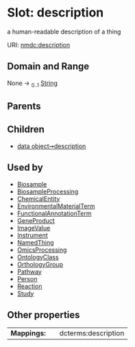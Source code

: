 
# Slot: description


a human-readable description of a thing

URI: [nmdc:description](https://microbiomedata/meta/description)


## Domain and Range

None &#8594;  <sub>0..1</sub> [String](types/String.md)

## Parents


## Children

 *  [data object➞description](data_object_description.md)

## Used by

 * [Biosample](Biosample.md)
 * [BiosampleProcessing](BiosampleProcessing.md)
 * [ChemicalEntity](ChemicalEntity.md)
 * [EnvironmentalMaterialTerm](EnvironmentalMaterialTerm.md)
 * [FunctionalAnnotationTerm](FunctionalAnnotationTerm.md)
 * [GeneProduct](GeneProduct.md)
 * [ImageValue](ImageValue.md)
 * [Instrument](Instrument.md)
 * [NamedThing](NamedThing.md)
 * [OmicsProcessing](OmicsProcessing.md)
 * [OntologyClass](OntologyClass.md)
 * [OrthologyGroup](OrthologyGroup.md)
 * [Pathway](Pathway.md)
 * [Person](Person.md)
 * [Reaction](Reaction.md)
 * [Study](Study.md)

## Other properties

|  |  |  |
| --- | --- | --- |
| **Mappings:** | | dcterms:description |

